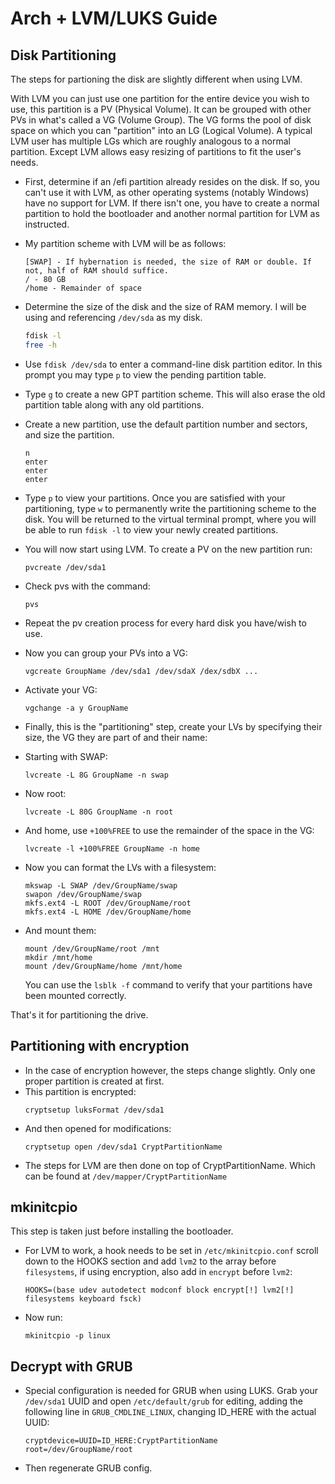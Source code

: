 # Arch + LVM/LUKS Guide

## Disk Partitioning

The steps for partioning the disk are slightly different when using LVM.

With LVM you can just use one partition for the entire device you wish to use, this partition is a PV (Physical Volume). It can be grouped with other PVs in what's called a VG (Volume Group). The VG forms the pool of disk space on which you can "partition" into an LG (Logical Volume). A typical LVM user has multiple LGs which are roughly analogous to a normal partition. Except LVM allows easy resizing of partitions to fit the user's needs.

- First, determine if an /efi partition already resides on the disk. If so, you can't use it with LVM, as other operating systems (notably Windows) have no support for LVM. If there isn't one, you have to create a normal partition to hold the bootloader and another normal partition for LVM as instructed.

- My partition scheme with LVM will be as follows:
  ```
  [SWAP] - If hybernation is needed, the size of RAM or double. If not, half of RAM should suffice.
  / - 80 GB
  /home - Remainder of space
  ```
- Determine the size of the disk and the size of RAM memory.
  I will be using and referencing `/dev/sda` as my disk.
  ```sh
  fdisk -l
  free -h
  ```
- Use `fdisk /dev/sda` to enter a command-line disk partition editor.
  In this prompt you may type `p` to view the pending partition table.
- Type `g` to create a new GPT partition scheme.
  This will also erase the old partition table along with any old partitions.
- Create a new partition, use the default partition number and sectors, and size the partition.
  ```
  n
  enter
  enter
  enter
  ```
- Type `p` to view your partitions.
  Once you are satisfied with your partitioning, type `w` to permanently write the partitioning scheme to the disk.
  You will be returned to the virtual terminal prompt, where you will be able to run `fdisk -l` to view your newly created partitions.
- You will now start using LVM. To create a PV on the new partition run:
  ```
  pvcreate /dev/sda1
  ```
- Check pvs with the command:
  ```
  pvs
  ```
- Repeat the pv creation process for every hard disk you have/wish to use.
- Now you can group your PVs into a VG:
  ```
  vgcreate GroupName /dev/sda1 /dev/sdaX /dex/sdbX ...
  ```
- Activate your VG:
  ```
  vgchange -a y GroupName
  ```
- Finally, this is the "partitioning" step, create your LVs by specifying their size, the VG they are part of and their name:
- Starting with SWAP:
  ```
  lvcreate -L 8G GroupName -n swap
  ```
- Now root:
  ```
  lvcreate -L 80G GroupName -n root
  ```
- And home, use `+100%FREE` to use the remainder of the space in the VG:
  ```
  lvcreate -l +100%FREE GroupName -n home
  ```
- Now you can format the LVs with a filesystem:
  ```
  mkswap -L SWAP /dev/GroupName/swap
  swapon /dev/GroupName/swap
  mkfs.ext4 -L ROOT /dev/GroupName/root
  mkfs.ext4 -L HOME /dev/GroupName/home
  ```
- And mount them:
  ```
  mount /dev/GroupName/root /mnt
  mkdir /mnt/home
  mount /dev/GroupName/home /mnt/home
  ```
  You can use the `lsblk -f` command to verify that your partitions have been mounted correctly.

That's it for partitioning the drive.

## Partitioning with encryption

- In the case of encryption however, the steps change slightly. Only one proper partition is created at first.
- This partition is encrypted:
  ```
  cryptsetup luksFormat /dev/sda1
  ```
- And then opened for modifications:
  ```
  cryptsetup open /dev/sda1 CryptPartitionName
  ```
- The steps for LVM are then done on top of CryptPartitionName. Which can be found at `/dev/mapper/CryptPartitionName`

## mkinitcpio

This step is taken just before installing the bootloader.

- For LVM to work, a hook needs to be set in `/etc/mkinitcpio.conf` scroll down to the HOOKS section and add `lvm2` to the array before `filesystems`, if using encryption, also add in `encrypt` before `lvm2`:
  ```
  HOOKS=(base udev autodetect modconf block encrypt[!] lvm2[!] filesystems keyboard fsck)
  ```
- Now run:
  ```
  mkinitcpio -p linux
  ```

## Decrypt with GRUB

- Special configuration is needed for GRUB when using LUKS. Grab your `/dev/sda1` UUID and open `/etc/default/grub` for editing, adding the following line in `GRUB_CMDLINE_LINUX`, changing ID_HERE with the actual UUID:
  ```
  cryptdevice=UUID=ID_HERE:CryptPartitionName root=/dev/GroupName/root
  ```
- Then regenerate GRUB config.
